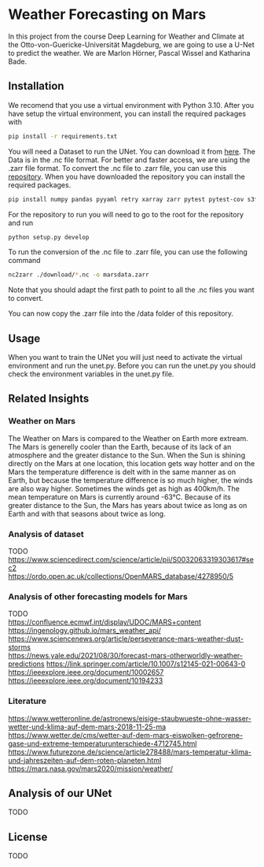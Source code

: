 # Weather Forecasting on Mars

In this project from the course Deep Learning for Weather and Climate at the Otto-von-Guericke-Universität Magdeburg, we are going to use a U-Net to predict the weather. We are Marlon Hörner, Pascal Wissel and Katharina Bade.

## Installation
We recomend that you use a virtual environment with Python 3.10. After you have setup the virtual environment, you can install the required packages with
```bash
pip install -r requirements.txt
```
You will need a Dataset to run the UNet. You can download it from [here](https://ordo.open.ac.uk/collections/OpenMARS_database/4278950/5). The Data is in the .nc file format. For better and faster access, we are using the .zarr file format. To convert the .nc file to .zarr file, you can use this [repository](https://github.com/bcdev/nc2zarr.git). When you have downloaded the repository you can install the required packages.
```bash
pip install numpy pandas pyyaml retry xarray zarr pytest pytest-cov s3fs netcdf4 fsspec dask click
```
For the repository to run you will need to go to the root for the repository and run
```bash
python setup.py develop
```
To run the conversion of the .nc file to .zarr file, you can use the following command
```bash
nc2zarr ./download/*.nc -o marsdata.zarr
```
Note that you should adapt the first path to point to all the .nc files you want to convert.

You can now copy the .zarr file into the /data folder of this repository.

## Usage
When you want to train the UNet you will just need to activate the virtual environment and run the unet.py. Before you can run the unet.py you should check the environment variables in the unet.py file.

## Related Insights
### Weather on Mars
The Weather on Mars is compared to the Weather on Earth more extream. The Mars is generelly cooler than the Earth, because of its lack of an atmosphere and the greater distance to the Sun. When the Sun is shining directly on the Mars at one location, this location gets way hotter and on the Mars the temperature difference is delt with in the same manner as on Earth, but because the temperature difference is so much higher, the winds are also way higher. Sometimes the winds get as high as 400km/h. The mean temperature on Mars is currently around -63°C. Because of its greater distance to the Sun, the Mars has years about twice as long as on Earth and with that seasons about twice as long. 

### Analysis of dataset
TODO    
https://www.sciencedirect.com/science/article/pii/S0032063319303617#sec2    
https://ordo.open.ac.uk/collections/OpenMARS_database/4278950/5 

### Analysis of other forecasting models for Mars
TODO    
https://confluence.ecmwf.int/display/UDOC/MARS+content  
https://ingenology.github.io/mars_weather_api/  
https://www.sciencenews.org/article/perseverance-mars-weather-dust-storms   
https://news.yale.edu/2021/08/30/forecast-mars-otherworldly-weather-predictions 
https://link.springer.com/article/10.1007/s12145-021-00643-0    
https://ieeexplore.ieee.org/document/10002657   
https://ieeexplore.ieee.org/document/10194233   

### Literature
https://www.wetteronline.de/astronews/eisige-staubwueste-ohne-wasser-wetter-und-klima-auf-dem-mars-2018-11-25-ma    
https://www.wetter.de/cms/wetter-auf-dem-mars-eiswolken-gefrorene-gase-und-extreme-temperaturunterschiede-4712745.html  
https://www.futurezone.de/science/article278488/mars-temperatur-klima-und-jahreszeiten-auf-dem-roten-planeten.html  
https://mars.nasa.gov/mars2020/mission/weather/ 

## Analysis of our UNet
TODO

## License
TODO